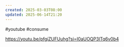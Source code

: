```yaml
---
created: 2025-03-03T08:00
updated: 2025-06-14T21:20
---
```

#youtube #consume 

https://youtu.be/pfgiZUFUuhg?si=I0aUOQP3lTq6v0b4